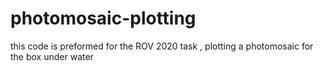 # photomosaic-plotting
this code is preformed for the ROV 2020 task , plotting a photomosaic for the box under water
